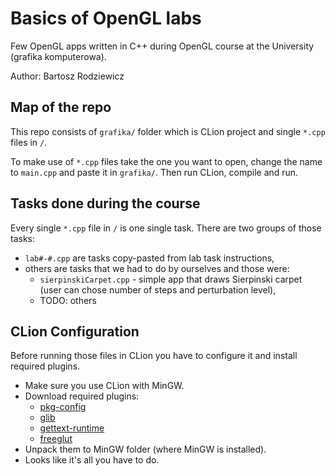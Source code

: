 # Basics of OpenGL labs
Few OpenGL apps written in C++ during OpenGL course at the University (grafika komputerowa).

Author: Bartosz Rodziewicz

## Map of the repo

This repo consists of `grafika/` folder which is CLion project and single `*.cpp`
files in `/`.

To make use of `*.cpp` files take the one you want to open, change the name to `main.cpp` and paste it in `grafika/`. Then run CLion, compile and run.

## Tasks done during the course

Every single `*.cpp` file in `/` is one single task. There are two groups of those
tasks:
* `lab#-#.cpp` are tasks copy-pasted from lab task instructions,
* others are tasks that we had to do by ourselves and those were:
  * `sierpinskiCarpet.cpp` - simple app that draws Sierpinski carpet (user can
    chose number of steps and perturbation level),
  * TODO: others

## CLion Configuration

Before running those files in CLion you have to configure it and install required
plugins.
* Make sure you use CLion with MinGW.
* Download required plugins:
  * [pkg-config](http://ftp.gnome.org/pub/gnome/binaries/win32/dependencies/pkg-config_0.26-1_win32.zip)
  * [glib](http://ftp.gnome.org/pub/gnome/binaries/win32/glib/2.28/glib_2.28.8-1_win32.zip)
  * [gettext-runtime](http://ftp.gnome.org/pub/gnome/binaries/win32/dependencies/gettext-runtime_0.18.1.1-2_win32.zip)
  * [freeglut](http://files.transmissionzero.co.uk/software/development/GLUT/freeglut-MinGW-3.0.0-1.mp.zip)
* Unpack them to MinGW folder (where MinGW is installed).
* Looks like it's all you have to do.
